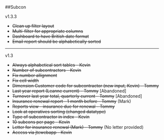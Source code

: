 ##Subcon

v1.3.3

- ~~Clean up filter layout~~
- ~~Multi-filter for appropriate columns~~
- ~~Dashboard to have British date format~~
- ~~Email report should be alphabetically sorted~~

___

v1.3

- ~~Always alphabetical sort tables - Kevin~~
- ~~Number of subcontractors - Kevin~~
- ~~Fix number allignment~~
- ~~Fix cell width~~
- ~~Dimension Customer code for subcontractor (new input, Kevin) - Tommy~~
- ~~Last year report (Leanne current) - Tommy~~ [Abandoned]
- ~~Turnover last year total, quarterly current - Tommy~~ [Abandoned]
- ~~Insurance renewal report - 1 month before - Tommy~~ (Mark)
- ~~Reports view - insurance due for renewal - Tommy~~
- ~~Look at operatives sorting (changed datatype)~~
- ~~Type of subcontractor in index - Kevin~~
- ~~10 subcons per page - Kevin~~
- ~~Letter for insurance renewal (Mark) - Tommy~~ (No letter provided)
- ~~Access via jtcwebapp - Kevin~~
